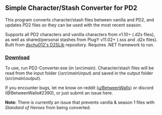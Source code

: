 ## Simple Character/Stash Converter for PD2
This program converts character/stash files between vanilla and PD2, and updates PD2 files so they can be used with the most recent season.

Supports all PD2 characters and vanilla characters from v1.10+ (.d2s files), as well as shared/personal stashes from PlugY v11.02+ (.sss and .d2x files). Built from [dschu012's D2SLib](https://github.com/dschu012/D2SLib) repository. Requires .NET framework to run.

### [Download](https://github.com/BetweenWalls/PD2-Converter/archive/main.zip)

To use, run PD2-Converter.exe (in *\src\main*). Character/stash files will be read from the input folder (*\src\main\input*) and saved in the output folder (*src\main\output*).

If you encounter bugs, let me know on reddit ([u/BetweenWalls](https://www.reddit.com/message/compose/?to=BetweenWalls)) or discord (@BetweenWalls#2390), or just submit an issue here.

**Note:** There is currently an issue that prevents vanilla & season 1 files with *Standard of Heroes* from being converted.
